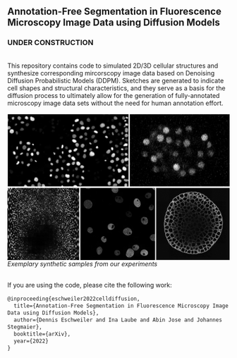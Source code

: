 ## Annotation-Free Segmentation in Fluorescence Microscopy Image Data using Diffusion Models

### UNDER CONSTRUCTION

<br>
This repository contains code to simulated 2D/3D cellular structures and synthesize corresponding mircorscopy image data based on Denoising Diffusion Probabilistic Models (DDPM).
Sketches are generated to indicate cell shapes and structural characteristics, and they serve as a basis for the diffusion process to ultimately allow for the generation of fully-annotated microscopy image data sets without the need for human annotation effort.<br><br>
<img src="figures/example_data.png" alt="Examplary sketches and corresponding synthetic data." align="middle" /><em>Exemplary synthetic samples from our experiments</em><br><br>


If you are using the code, please cite the following work:
```
@inproceeding{eschweiler2022celldiffusion,
  title={Annotation-Free Segmentation in Fluorescence Microscopy Image Data using Diffusion Models},
  author={Dennis Eschweiler and Ina Laube and Abin Jose and Johannes Stegmaier},
  booktitle={arXiv},
  year={2022}
}
```
